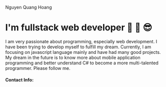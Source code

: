 Nguyen Quang Hoang
# I'm fullstack web developer &#129305; &#127881; &#128526;

I am very passionate about programming, especially web development. I have been trying to develop myself to fulfill my dream. Currently, I am focusing on javascript language mainly and have had many good projects. My dream in the future is to know more about mobile application programming and better understand C# to become a more multi-talented programmer. Please follow me.

#### Contact Info:
